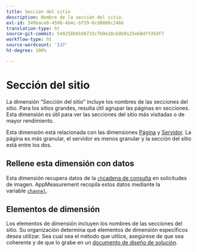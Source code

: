 ```yaml
---
title: Sección del sitio
description: Nombre de la sección del sitio.
exl-id: 349bace0-4596-4b4c-bf29-6cd8866c246b
translation-type: ht
source-git-commit: 549258b0168733c7b0e28cb8b9125e68dffd5df7
workflow-type: ht
source-wordcount: '137'
ht-degree: 100%

---
```


# Sección del sitio

La dimensión “Sección del sitio” incluye los nombres de las secciones del sitio. Para los sitios grandes, resulta útil agrupar las páginas en secciones. Esta dimensión es útil para ver las secciones del sitio más visitadas o de mayor rendimiento.

Esta dimensión está relacionada con las dimensiones [Página](page.md) y [Servidor](server.md). La página es más granular, el servidor es menos granular y la sección del sitio está entre los dos.

## Rellene esta dimensión con datos

Esta dimensión recupera datos de la [`ch`cadena de consulta](/help/implement/validate/query-parameters.md) en solicitudes de imagen. AppMeasurement recopila estos datos mediante la variable [`channel`](/help/implement/vars/page-vars/channel.md).

## Elementos de dimensión

Los elementos de dimensión incluyen los nombres de las secciones del sitio. Su organización determina qué elementos de dimensión específicos desea utilizar. Sea cual sea el método que utilice, asegúrese de que sea coherente y de que lo grabe en un [documento de diseño de solución](/help/implement/prepare/solution-design.md).
